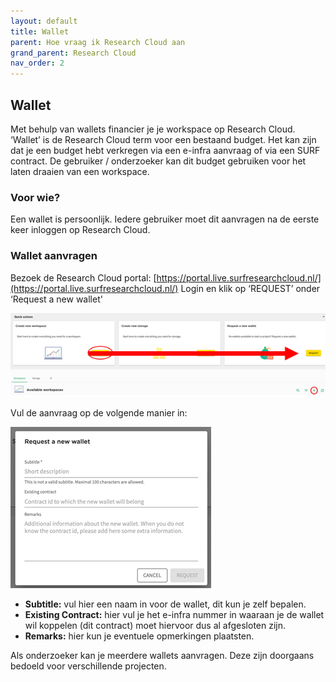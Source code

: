 ```yaml
---
layout: default
title: Wallet
parent: Hoe vraag ik Research Cloud aan
grand_parent: Research Cloud
nav_order: 2
---
```


## Wallet

Met behulp van wallets financier je je workspace op Research Cloud. ‘Wallet’ is de Research Cloud term voor een bestaand budget. Het kan zijn dat je een budget hebt verkregen via een e-infra aanvraag of via een SURF contract. De gebruiker / onderzoeker kan dit budget gebruiken voor het laten draaien van een workspace. 

### Voor wie? 
Een wallet is persoonlijk. Iedere gebruiker moet dit aanvragen na de eerste keer inloggen op Research Cloud. 

### Wallet aanvragen


Bezoek de Research Cloud portal: [https://portal.live.surfresearchcloud.nl/](https://portal.live.surfresearchcloud.nl/)
Login en klik op ‘REQUEST’ onder ‘Request a new wallet'

![](/assets/how-wallet-1.png)

Vul de aanvraag op de volgende manier in:

![](/assets/how-wallet-2.png)

-   **Subtitle:** vul hier een naam in voor de wallet, dit kun je zelf bepalen.
-   **Existing Contract:** hier vul je het e-infra nummer in waaraan je de wallet wil koppelen (dit contract) moet hiervoor dus al afgesloten zijn.
-   **Remarks:** hier kun je eventuele opmerkingen plaatsten.

Als onderzoeker kan je meerdere wallets aanvragen. Deze zijn doorgaans bedoeld voor verschillende projecten.
